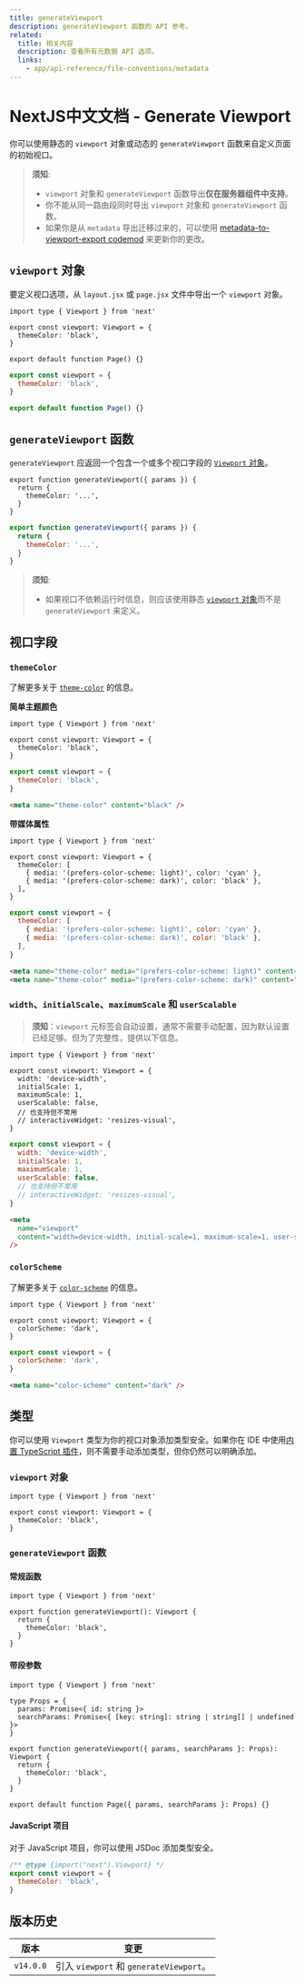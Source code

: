 ```yaml
---
title: generateViewport
description: generateViewport 函数的 API 参考。
related:
  title: 相关内容
  description: 查看所有元数据 API 选项。
  links:
    - app/api-reference/file-conventions/metadata
---
```


# NextJS中文文档 - Generate Viewport

你可以使用静态的 `viewport` 对象或动态的 `generateViewport` 函数来自定义页面的初始视口。

> **须知**:
>
> - `viewport` 对象和 `generateViewport` 函数导出**仅在服务器组件中支持**。
> - 你不能从同一路由段同时导出 `viewport` 对象和 `generateViewport` 函数。
> - 如果你是从 `metadata` 导出迁移过来的，可以使用 [metadata-to-viewport-export codemod](/nextjs-cn/app/guides/upgrading/codemods#metadata-to-viewport-export) 来更新你的更改。

## `viewport` 对象

要定义视口选项，从 `layout.jsx` 或 `page.jsx` 文件中导出一个 `viewport` 对象。

```tsx switcher
import type { Viewport } from 'next'

export const viewport: Viewport = {
  themeColor: 'black',
}

export default function Page() {}
```

```jsx switcher
export const viewport = {
  themeColor: 'black',
}

export default function Page() {}
```

## `generateViewport` 函数

`generateViewport` 应返回一个包含一个或多个视口字段的 [`Viewport` 对象](#viewport-fields)。

```tsx switcher
export function generateViewport({ params }) {
  return {
    themeColor: '...',
  }
}
```

```jsx switcher
export function generateViewport({ params }) {
  return {
    themeColor: '...',
  }
}
```

> **须知**:
>
> - 如果视口不依赖运行时信息，则应该使用静态 [`viewport` 对象](#the-viewport-object)而不是 `generateViewport` 来定义。

## 视口字段

### `themeColor`

了解更多关于 [`theme-color`](https://developer.mozilla.org/docs/Web/HTML/Element/meta/name/theme-color) 的信息。

**简单主题颜色**

```tsx switcher
import type { Viewport } from 'next'

export const viewport: Viewport = {
  themeColor: 'black',
}
```

```jsx switcher
export const viewport = {
  themeColor: 'black',
}
```

```html hideLineNumbers
<meta name="theme-color" content="black" />
```

**带媒体属性**

```tsx switcher
import type { Viewport } from 'next'

export const viewport: Viewport = {
  themeColor: [
    { media: '(prefers-color-scheme: light)', color: 'cyan' },
    { media: '(prefers-color-scheme: dark)', color: 'black' },
  ],
}
```

```jsx switcher
export const viewport = {
  themeColor: [
    { media: '(prefers-color-scheme: light)', color: 'cyan' },
    { media: '(prefers-color-scheme: dark)', color: 'black' },
  ],
}
```

```html hideLineNumbers
<meta name="theme-color" media="(prefers-color-scheme: light)" content="cyan" />
<meta name="theme-color" media="(prefers-color-scheme: dark)" content="black" />
```

### `width`、`initialScale`、`maximumScale` 和 `userScalable`

> **须知**：`viewport` 元标签会自动设置，通常不需要手动配置，因为默认设置已经足够。但为了完整性，提供以下信息。

```tsx switcher
import type { Viewport } from 'next'

export const viewport: Viewport = {
  width: 'device-width',
  initialScale: 1,
  maximumScale: 1,
  userScalable: false,
  // 也支持但不常用
  // interactiveWidget: 'resizes-visual',
}
```

```jsx switcher
export const viewport = {
  width: 'device-width',
  initialScale: 1,
  maximumScale: 1,
  userScalable: false,
  // 也支持但不常用
  // interactiveWidget: 'resizes-visual',
}
```

```html hideLineNumbers
<meta
  name="viewport"
  content="width=device-width, initial-scale=1, maximum-scale=1, user-scalable=no"
/>
```

### `colorScheme`

了解更多关于 [`color-scheme`](https://developer.mozilla.org/en-US/docs/Web/HTML/Element/meta/name#:~:text=color%2Dscheme%3A-specifies,of-the-following%3A) 的信息。

```tsx switcher
import type { Viewport } from 'next'

export const viewport: Viewport = {
  colorScheme: 'dark',
}
```

```jsx switcher
export const viewport = {
  colorScheme: 'dark',
}
```

```html hideLineNumbers
<meta name="color-scheme" content="dark" />
```

## 类型

你可以使用 `Viewport` 类型为你的视口对象添加类型安全。如果你在 IDE 中使用[内置 TypeScript 插件](/nextjs-cn/app/api-reference/config/typescript)，则不需要手动添加类型，但你仍然可以明确添加。

### `viewport` 对象

```tsx
import type { Viewport } from 'next'

export const viewport: Viewport = {
  themeColor: 'black',
}
```

### `generateViewport` 函数

#### 常规函数

```tsx
import type { Viewport } from 'next'

export function generateViewport(): Viewport {
  return {
    themeColor: 'black',
  }
}
```

#### 带段参数

```tsx
import type { Viewport } from 'next'

type Props = {
  params: Promise<{ id: string }>
  searchParams: Promise<{ [key: string]: string | string[] | undefined }>
}

export function generateViewport({ params, searchParams }: Props): Viewport {
  return {
    themeColor: 'black',
  }
}

export default function Page({ params, searchParams }: Props) {}
```

#### JavaScript 项目

对于 JavaScript 项目，你可以使用 JSDoc 添加类型安全。

```js
/** @type {import("next").Viewport} */
export const viewport = {
  themeColor: 'black',
}
```

## 版本历史

| 版本      | 变更                                    |
| --------- | --------------------------------------- |
| `v14.0.0` | 引入 `viewport` 和 `generateViewport`。 |
